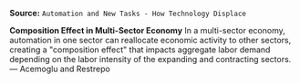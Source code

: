 **Source:** `Automation and New Tasks - How Technology Displace`

**Composition Effect in Multi-Sector Economy**
In a multi-sector economy, automation in one sector can reallocate economic activity to other sectors, creating a "composition effect" that impacts aggregate labor demand depending on the labor intensity of the expanding and contracting sectors. — Acemoglu and Restrepo
